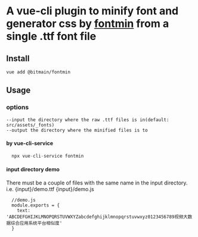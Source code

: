 # A vue-cli plugin to minify font and generator css by [fontmin](https://github.com/ecomfe/fontmin) from a single .ttf font file

## Install

```vue add @bitmain/fontmin```

## Usage

### options

```
--input the directory where the raw .ttf files is in(default: src/assets/_fonts)
--output the directory where the minified files is to
```
#### by vue-cli-service
```javascript
  npx vue-cli-service fontmin
```

#### input directory demo
There must be a couple of files with the same name in the input directory.
i.e.
{input}/demo.ttf
{input}/demo.js
```
  //demo.js
  module.exports = {
    text: 'ABCDEFGHIJKLMNOPQRSTUVWXYZabcdefghijklmnopqrstuvwxyz0123456789视频大数据综合应用系统平台相似度'
  }
```
